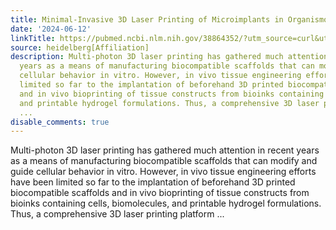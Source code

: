 ```yaml
---
title: Minimal-Invasive 3D Laser Printing of Microimplants in Organismo
date: '2024-06-12'
linkTitle: https://pubmed.ncbi.nlm.nih.gov/38864352/?utm_source=curl&utm_medium=rss&utm_campaign=pubmed-2&utm_content=1FakS-2QOkCT8HsMOQP1bCRQ4YzyumYOmxmF0moLsQ3dFB1E9V&fc=20220326224207&ff=20240612181856&v=2.18.0.post9+e462414
source: heidelberg[Affiliation]
description: Multi-photon 3D laser printing has gathered much attention in recent
  years as a means of manufacturing biocompatible scaffolds that can modify and guide
  cellular behavior in vitro. However, in vivo tissue engineering efforts have been
  limited so far to the implantation of beforehand 3D printed biocompatible scaffolds
  and in vivo bioprinting of tissue constructs from bioinks containing cells, biomolecules,
  and printable hydrogel formulations. Thus, a comprehensive 3D laser printing platform
  ...
disable_comments: true
---
```

Multi-photon 3D laser printing has gathered much attention in recent years as a means of manufacturing biocompatible scaffolds that can modify and guide cellular behavior in vitro. However, in vivo tissue engineering efforts have been limited so far to the implantation of beforehand 3D printed biocompatible scaffolds and in vivo bioprinting of tissue constructs from bioinks containing cells, biomolecules, and printable hydrogel formulations. Thus, a comprehensive 3D laser printing platform ...